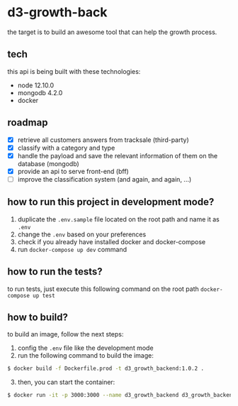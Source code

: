 # d3-growth-back

the target is to build an awesome tool that can help the growth process.

## tech

this api is being built with these technologies:

- node 12.10.0
- mongodb 4.2.0
- docker

## roadmap

- [x] retrieve all customers answers from tracksale (third-party)
- [x] classify with a category and type
- [x] handle the payload and save the relevant information of them on the database (mongodb)
- [x] provide an api to serve front-end (bff)
- [ ] improve the classification system (and again, and again, ...)

## how to run this project in development mode?

1. duplicate the `.env.sample` file located on the root path and name it as `.env`
2. change the `.env` based on your preferences
3. check if you already have installed docker and docker-compose
4. run `docker-compose up dev` command

## how to run the tests?

to run tests, just execute this following command on the root path `docker-compose up test`

## how to build?

to build an image, follow the next steps:

1. config the `.env` file like the development mode
2. run the following command to build the image:

```sh
$ docker build -f Dockerfile.prod -t d3_growth_backend:1.0.2 .
```

3. then, you can start the container:

```sh
$ docker run -it -p 3000:3000 --name d3_growth_backend d3_growth_backend:1.0.2
```

